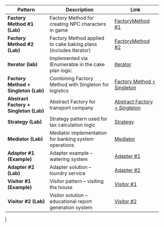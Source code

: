 | Pattern                                | Description                                                     | Link                                                                                                                                               |
| -------------------------------------- | --------------------------------------------------------------- | -------------------------------------------------------------------------------------------------------- |
| **Factory Method #1 (Lab)**            | Factory Method for creating NPC characters in game              | [FactoryMethod #1](https://github.com/ldsupervisor/laboratory-advanced-programming/tree/master/Lab1/Solutions/FactoryMethod_1)                                                    |
| **Factory Method #2 (Lab)**            | Factory Method applied to cake baking plans (includes Iterator) | [FactoryMethod #2](https://github.com/ldsupervisor/laboratory-advanced-programming/tree/master/Lab1/Solutions/FactoryMethod_2)                                                    |
| **Iterator (lab)**                     | Implemented via IEnumerable in the cake plan logic              | [Iterator](https://github.com/ldsupervisor/laboratory-advanced-programming/blob/master/Lab1/Solutions/FactoryMethod_2/Core/Logic/BakingPlan.cs)                           |
| **Factory Method + Singleton (Lab)**   | Combining Factory Method with Singleton for logistics           | [Factory Method + Singleton](https://github.com/ldsupervisor/laboratory-advanced-programming/tree/master/Lab2/Solutions/Exercise1)                                                          |
| **Abstract Factory + Singleton (Lab)** | Abstract Factory for transport company                          | [Abstract Factory + Singleton](https://github.com/ldsupervisor/laboratory-advanced-programming/tree/master/Lab2/Solutions/Exercise2)                                                          |
| **Strategy (Lab)**                     | Strategy pattern used for tax calculation logic                 | [Strategy](https://github.com/ldsupervisor/laboratory-advanced-programming/tree/master/Lab3/Solutions/Strategy)                                                           |
| **Mediator (Lab)**                     | Mediator implementation for banking system operations           | [Mediator](https://github.com/ldsupervisor/laboratory-advanced-programming/tree/master/Lab3/Solutions/Mediator/BankingSystemDemo)                                         |
| **Adapter #1 (Example)**               | Adapter example – watering system                               | [Adapter #1](https://github.com/ldsupervisor/laboratory-advanced-programming/tree/master/Lab4/Examples/AdapterPattern)                                                      |
| **Adapter #2 (Lab)**                   | Adapter solution – loundry service                              | [Adapter #2](https://github.com/ldsupervisor/laboratory-advanced-programming/tree/master/Lab4/Solutions/Adapter)                                                            |
| **Visitor #1 (Example)**               | Visitor pattern – visiting the house                            | [Visitor #1](https://github.com/ldsupervisor/laboratory-advanced-programming/tree/master/Lab4/Examples/VisitorPattern)                                                      |
| **Visitor #2 (Lab)**                   | Visitor solution – educational report generation system         | [Visitor #2](https://github.com/ldsupervisor/laboratory-advanced-programming/tree/master/Lab4/Solutions/Visitor)        
|

